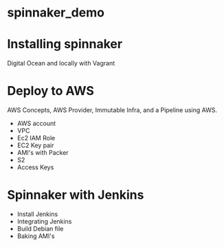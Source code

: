 # spinnaker_demo

# Installing spinnaker
Digital Ocean and locally with Vagrant

# Deploy to AWS
AWS Concepts, AWS Provider, Immutable Infra, and a Pipeline using AWS.

- AWS account
- VPC
- Ec2 IAM Role
- EC2 Key pair
- AMI's with Packer
- S2
- Access Keys

# Spinnaker with Jenkins

- Install Jenkins
- Integrating Jenkins
- Build Debian file
- Baking AMI's
